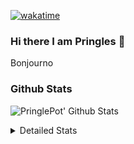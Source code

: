 [![wakatime](https://wakatime.com/badge/user/abd317df-612e-44b4-8787-15db7b574b2f.svg)](https://wakatime.com/@abd317df-612e-44b4-8787-15db7b574b2f)
### Hi there I am Pringles 👋

Bonjourno

### Github Stats
![PringlePot' Github Stats](https://github-readme-stats.vercel.app/api?username=PringlePot&show_icons=true&theme=dark&count_private=true)

<details>
  <summary>Detailed Stats</summary>
    
<!--START_SECTION:waka-->
![Code Time](http://img.shields.io/badge/Code%20Time-496%20hrs%2049%20mins-blue)

![Profile Views](http://img.shields.io/badge/Profile%20Views-2-blue)

![Lines of code](https://img.shields.io/badge/From%20Hello%20World%20I%27ve%20Written-110%20Thousand%20lines%20of%20code-blue)

**🐱 My GitHub Data** 

> 🏆 312 Contributions in the Year 2022
 > 
> 📦 91.0 kB Used in GitHub's Storage 
 > 
> 🚫 Not Opted to Hire
 > 
> 📜 10 Public Repositories 
 > 
> 🔑 12 Private Repositories  
 > 
**I'm an Early 🐤** 

```text
🌞 Morning    148 commits    ████░░░░░░░░░░░░░░░░░░░░░   16.72% 
🌆 Daytime    356 commits    ██████████░░░░░░░░░░░░░░░   40.23% 
🌃 Evening    381 commits    ██████████░░░░░░░░░░░░░░░   43.05% 
🌙 Night      0 commits      ░░░░░░░░░░░░░░░░░░░░░░░░░   0.0%

```
📅 **I'm Most Productive on Sunday** 

```text
Monday       177 commits    █████░░░░░░░░░░░░░░░░░░░░   20.0% 
Tuesday      74 commits     ██░░░░░░░░░░░░░░░░░░░░░░░   8.36% 
Wednesday    91 commits     ██░░░░░░░░░░░░░░░░░░░░░░░   10.28% 
Thursday     129 commits    ███░░░░░░░░░░░░░░░░░░░░░░   14.58% 
Friday       76 commits     ██░░░░░░░░░░░░░░░░░░░░░░░   8.59% 
Saturday     150 commits    ████░░░░░░░░░░░░░░░░░░░░░   16.95% 
Sunday       188 commits    █████░░░░░░░░░░░░░░░░░░░░   21.24%

```


📊 **This Week I Spent My Time On** 

```text
⌚︎ Time Zone: Europe/Amsterdam

💬 Programming Languages: 
TypeScript               2 hrs 53 mins       █████████████░░░░░░░░░░░░   55.01% 
Other                    57 mins             ████░░░░░░░░░░░░░░░░░░░░░   18.25% 
JavaScript               46 mins             ███░░░░░░░░░░░░░░░░░░░░░░   14.73% 
Markdown                 12 mins             █░░░░░░░░░░░░░░░░░░░░░░░░   3.9% 
JSON                     10 mins             ░░░░░░░░░░░░░░░░░░░░░░░░░   3.2%

🔥 Editors: 
WebStorm                 3 hrs 28 mins       ████████████████░░░░░░░░░   66.04% 
VS Code                  1 hr 47 mins        ████████░░░░░░░░░░░░░░░░░   33.96%

🐱‍💻 Projects: 
lunar-lib                3 hrs 12 mins       ███████████████░░░░░░░░░░   60.99% 
prisma-test              1 hr 11 mins        █████░░░░░░░░░░░░░░░░░░░░   22.65% 
out                      50 mins             ████░░░░░░░░░░░░░░░░░░░░░   15.99% 
Unknown Project          0 secs              ░░░░░░░░░░░░░░░░░░░░░░░░░   0.25% 
Backend                  0 secs              ░░░░░░░░░░░░░░░░░░░░░░░░░   0.12%

💻 Operating System: 
Windows                  5 hrs 15 mins       █████████████████████████   100.0%

```

**I Mostly Code in Java** 

```text
Java                     8 repos             ███████████░░░░░░░░░░░░░░   44.44% 
JavaScript               2 repos             ██░░░░░░░░░░░░░░░░░░░░░░░   11.11% 
TypeScript               2 repos             ██░░░░░░░░░░░░░░░░░░░░░░░   11.11% 
HTML                     2 repos             ██░░░░░░░░░░░░░░░░░░░░░░░   11.11% 
Python                   1 repo              █░░░░░░░░░░░░░░░░░░░░░░░░   5.56%

```


**Timeline**

![Chart not found](https://raw.githubusercontent.com/PringlePot/PringlePot/main/charts/bar_graph.png) 


 Last Updated on 06/05/2022 00:49:10 UTC
<!--END_SECTION:waka-->

</details>
